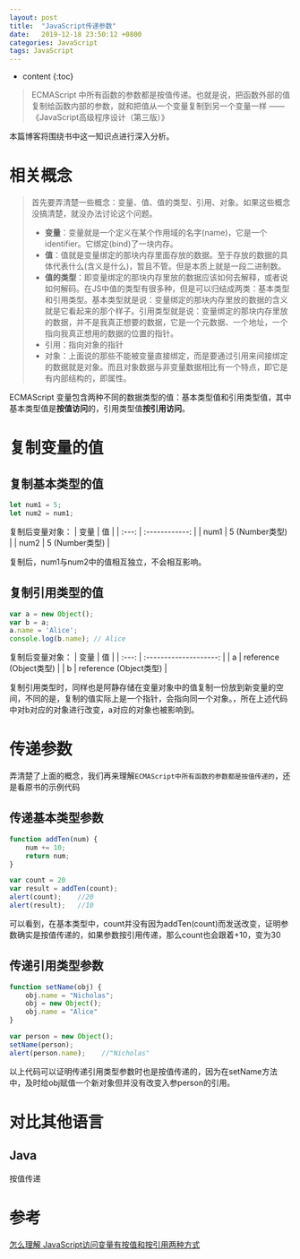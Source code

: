 ```yaml
---
layout: post
title:  "JavaScript传递参数"
date:   2019-12-18 23:50:12 +0800
categories: JavaScript
tags: JavaScript 
---
```


* content
{:toc}

> ECMAScript 中所有函数的参数都是按值传递。也就是说，把函数外部的值复制给函数内部的参数，就和把值从一个变量复制到另一个变量一样 ——《JavaScript高级程序设计（第三版）》

本篇博客将围绕书中这一知识点进行深入分析。

# 相关概念
> 首先要弄清楚一些概念：变量、值、值的类型、引用、对象。如果这些概念没搞清楚，就没办法讨论这个问题。
> - **变量**：变量就是一个定义在某个作用域的名字(name)，它是一个identifier。它绑定(bind)了一块内存。
> - **值**：值就是变量绑定的那块内存里面存放的数据。至于存放的数据的具体代表什么(含义是什么)，暂且不管。但是本质上就是一段二进制数。
> - **值的类型**：即变量绑定的那块内存里放的数据应该如何去解释，或者说如何解码。在JS中值的类型有很多种，但是可以归结成两类：基本类型和引用类型。基本类型就是说：变量绑定的那块内存里放的数据的含义就是它看起来的那个样子。引用类型就是说：变量绑定的那块内存里放的数据，并不是我真正想要的数据，它是一个元数据、一个地址，一个指向我真正想用的数据的位置的指针。
> - 引用：指向对象的指针
> - 对象：上面说的那些不能被变量直接绑定，而是要通过引用来间接绑定的数据就是对象。而且对象数据与非变量数据相比有一个特点，即它是有内部结构的，即属性。

ECMAScript 变量包含两种不同的数据类型的值：基本类型值和引用类型值，其中基本类型值是**按值访问**的，引用类型值**按引用访问**。

# 复制变量的值

## 复制基本类型的值

```JavaScript
let num1 = 5;
let num2 = num1;
```

复制后变量对象：
| 变量  |       值       |
| :---: | :------------: |
| num1  | 5 (Number类型) |
| num2  | 5 (Number类型) |

复制后，num1与num2中的值相互独立，不会相互影响。

## 复制引用类型的值

```JavaScript
var a = new Object();
var b = a;
a.name = 'Alice';
console.log(b.name); // Alice
```

复制后变量对象：
| 变量  |           值           |
| :---: | :--------------------: |
|   a   | reference (Object类型) |
|   b   | reference (Object类型) |

复制引用类型时，同样也是阿静存储在变量对象中的值复制一份放到新变量的空间，不同的是，复制的值实际上是一个指针，会指向同一个对象。，所在上述代码中对b对应的对象进行改变，a对应的对象也被影响到。

# 传递参数

弄清楚了上面的概念，我们再来理解`ECMAScript中所有函数的参数都是按值传递的`，还是看原书的示例代码

## 传递基本类型参数

```JavaScript
function addTen(num) {
    num += 10;
    return num;
}

var count = 20
var result = addTen(count);
alert(count);    //20
alert(result);   //10
```
可以看到，在基本类型中，count并没有因为addTen(count)而发送改变，证明参数确实是按值传递的，如果参数按引用传递，那么count也会跟着+10，变为30

## 传递引用类型参数

```JavaScript
function setName(obj) {
    obj.name = "Nicholas";
    obj = new Object();
    obj.name = "Alice"
}

var person = new Object();
setName(person);
alert(person.name);    //"Nicholas"
```

以上代码可以证明传递引用类型参数时也是按值传递的，因为在setName方法中，及时给obj赋值一个新对象但并没有改变入参person的引用。

# 对比其他语言

## Java
按值传递

# 参考

[怎么理解 JavaScript访问变量有按值和按引用两种方式](https://segmentfault.com/q/1010000004970961)